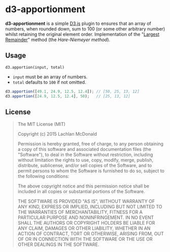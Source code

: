 # d3-apportionment

**d3-apportionment** is a simple [D3.js](http://d3js.org) plugin to ensures that an array of numbers, when rounded down, sum to 100 (or some other arbitrary number) whilst retaining the original element order. Implementation of the "[Largest Remainder](https://en.wikipedia.org/wiki/Largest_remainder_method)" method (the *Hare-Niemeyer method*).

## Usage

`d3.apportion(input, total)`

- `input` must be an array of numbers.
- `total` defaults to `100` if not omitted. 

```js
d3.apportion([49.1, 24.9, 12.5, 12.4]); // [50, 25, 13, 12]
d3.apportion([24.9, 12.5, 12.4], 50);   // [25, 13, 12]
```

## License

> The MIT License (MIT)
>
> Copyright (c) 2015 Lachlan McDonald
>
> Permission is hereby granted, free of charge, to any person obtaining a copy
> of this software and associated documentation files (the "Software"), to deal
> in the Software without restriction, including without limitation the rights
> to use, copy, modify, merge, publish, distribute, sublicense, and/or sell
> copies of the Software, and to permit persons to whom the Software is
> furnished to do so, subject to the following conditions:
>
> The above copyright notice and this permission notice shall be included in
> all copies or substantial portions of the Software.
>
> THE SOFTWARE IS PROVIDED "AS IS", WITHOUT WARRANTY OF ANY KIND, EXPRESS OR
> IMPLIED, INCLUDING BUT NOT LIMITED TO THE WARRANTIES OF MERCHANTABILITY,
> FITNESS FOR A PARTICULAR PURPOSE AND NONINFRINGEMENT. IN NO EVENT SHALL THE
> AUTHORS OR COPYRIGHT HOLDERS BE LIABLE FOR ANY CLAIM, DAMAGES OR OTHER
> LIABILITY, WHETHER IN AN ACTION OF CONTRACT, TORT OR OTHERWISE, ARISING FROM,
> OUT OF OR IN CONNECTION WITH THE SOFTWARE OR THE USE OR OTHER DEALINGS IN
> THE SOFTWARE.
